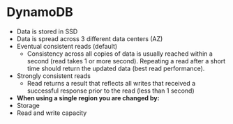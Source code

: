 # DynamoDB

- Data is stored in SSD
- Data is spread across 3 different data centers (AZ)
- Eventual consistent reads (default)
  - Consistency across all copies of data is usually reached within a second (read takes 1 or more second). Repeating a read after a short time should return the
    updated data (best read performance).
- Strongly consistent reads
  - Read returns a result that reflects all writes that received a successful response prior to the read (less than 1 second)
- **When using a single region you are changed by:**
 - Storage
 - Read and write capacity